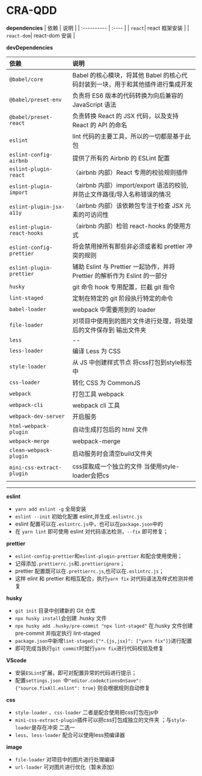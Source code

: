 # CRA-QDD

**dependencies**
| 依赖 | 说明 |
| :---------- | :---- |
| `react`| react 框架安装 |
| `react-dom`| react-dom 安装 |

**devDependencies**

| 依赖| 说明|
| :-------------------------- | :----------------------------- |
| `@babel/core`| Babel 的核心模块，将其他 Babel 的核心代码封装到一块，用于和其他插件进行集成开发|
| `@babel/preset-env` | 负责将 ES6 版本的代码转换为向后兼容的 JavaScript 语法 |
| `@babel/preset-react` | 负责转换 React 的 JSX 代码，以及支持 React 的 API 的命名 |
| `eslint`              | lint 代码的主要工具，所以的一切都是基于此包 |
| `eslint-config-airbnb`| 提供了所有的 Airbnb 的 ESLint 配置 |
| `eslint-plugin-react` | （airbnb 内部）React 专用的校验规则插件 |
| `eslint-plugin-import`| （airbnb 内部）import/export 语法的校验, 并防止文件路径/导入名称错误的情况 |
| `eslint-plugin-jsx-a11y`    | （airbnb 内部）该依赖包专注于检查 JSX 元素的可访问性 |
| `eslint-plugin-react-hooks` | （airbnb 内部）检验 react-hooks 的使用方式 |
| `eslint-config-prettier`    | 将会禁用掉所有那些非必须或者和 prettier 冲突的规则 |
| `eslint-plugin-prettier`    | 辅助 Eslint 与 Prettier 一起协作，并将 Prettier 的解析作为 Eslint 的一部分 |
| `husky`                     | git 命令 hook 专用配置，拦截 git 指令 |
| `lint-staged`               | 定制在特定的 git 阶段执行特定的命令 |
| `babel-loader`        | webpack 中需要用到的 loader |
| `file-loader` | 对项目中使用到的图片文件进行处理，将处理后的文件保存到 输出文件夹 |
| `less`        | -- |
| `less-loader`        | 编译 Less 为 CSS |
| `style-loader`        | 从 JS 中创建样式节点 将css打包到style标签中 |
| `css-loader`          | 转化 CSS 为 CommonJS | 
| `webpack`             | 打包工具 webpack |
| `webpack-cli`         | webpack cli 工具 |
| `webpack-dev-server`  | 开启服务 |
| `html-webpack-plugin` | 自动生成打包后的 html 文件 |
| `webpack-merge`          | webpack-merge | 
| `clean-webpack-plugin` | 启动服务时会清空build文件夹 |
| `mini-css-extract-plugin` | css提取成一个独立的文件 当使用style-loader会把cs |

---

**eslint**

- `yarn add eslint -g` 全局安装
- `eslint --init` 初始化配置 eslint,并生成`.eslintrc.js`
- eslint 配置可以在`.eslintrc.js`中，也可以在`package.json`中的
- 在 `yarn lint` 即可使用 eslint 对代码语法检测，`--fix` 即可修复；

**prettier**

- `eslint-config-prettier`和`eslint-plugin-prettier` 和配合使用使用；
- 记得添加`.prettierrc.js`和`.prettierignore`；
- prettier 配置既可以在`.prettierrc.js`,也可以在`.eslintrc.js`；
- 这样 elint 和 prettier 和相互配合，执行`yarn fix` 对代码语法及样式检测并修复

**husky**

- `git init` 目录中创建新的 Git 仓库
- `npx husky install`会创建 .husky 文件
- `npx husky add .husky/pre-commit "npx lint-staged"` 在.husky 文件创建 pre-commit 并指定执行 lint-staged
- `package.json`中新增`lint-staged:{"*.{js,jsx}": ["yarn fix"]}`进行配置
- 即可完成当执行`git commit`时就行`yarn fix`进行代码校验及修复

**VScode**

- 安装`ESLint`扩展，即可对配置异常的代码进行提示；
- 配置`settings.json `中`"editor.codeActionsOnSave": {"source.fixAll.eslint": true}` 则会根据规则自动修复

**css**
- `style-loader` 、`css-loader` 二者是配合使用把css打包在js中
- `mini-css-extract-plugin`插件可以把css打包成独立的文件夹 ；与`style-loader`是存在冲突 二选一
- `less`、`less-loader` 配合可以使用less预编译器

**image**
-  `file-loader` 对项目中的图片进行处理编译
-  `url-loader` 可对图片进行优化（暂未添加）
